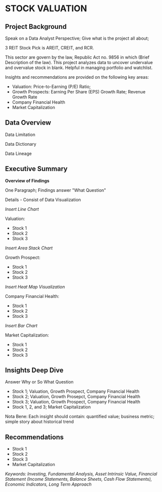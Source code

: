# STOCK VALUATION
## Project Background
Speak on a Data Analyst Perspective; Give what is the project all about;

3 REIT Stock Pick is AREIT, CREIT, and RCR.

This sector are govern by the law, Republic Act no. 9856 in which (Brief Description of the law). This project analyzes data to uncover undervalue and overvalue stock in blank. Helpful in managing portfolio and watchlist.

Insights and recommendations are provided on the following key areas:

* Valuation: Price-to-Earning (P/E) Ratio;
* Growth Prospects: Earning Per Share (EPS) Growth Rate; Revenue Growth Rate
* Company Financial Health
* Market Capitalization

## Data Overview
Data Limitation

Data Dictionary

Data Lineage

## Executive Summary
**Overview of Findings**

One Paragraph; Findings answer "What Question"

Details - Consist of Data Visualization

*Insert Line Chart*

Valuation:

* Stock 1
* Stock 2
* Stock 3

*Insert Area Stack Chart*

Growth Prospect:

* Stock 1
* Stock 2
* Stock 3

*Insert Heat Map Visualization*

Company Financial Health:

* Stock 1
* Stock 2
* Stock 3

*Insert Bar Chart*

Market Capitalization:

* Stock 1
* Stock 2
* Stock 3

## Insights Deep Dive
Answer Why or So What Question

* Stock 1; Valuation, Growth Prospect, Company Financial Health
* Stock 2; Valuation, Growth Prosepct, Company Financial Health
* Stock 3; Valuation, Growth Prospect, Company Financial Health
* Stock 1, 2, and 3; Market Capitalization

Nota Bene: Each insight should contain: quantified value; business metric; simple story about historical trend
## Recommendations

* Stock 1
* Stock 2
* Stock 3
* Market Capitalization

*Keywords: Investing, Fundamental Analysis, Asset Intrinsic Value, Financial Statement (Income Statements, Balance Sheets, Cash Flow Statements), Economic Indicators, Long Term Approach*
